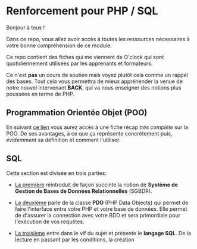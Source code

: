 # Renforcement pour PHP / SQL

Bonjour à tous !

Dans ce repo, vous allez avoir accès à toutes les ressources nécessaires à votre bonne compréhension de ce module.

Ce repo contient des fiches qui me viennent de O'clock qui sont quotidiennement utilisées par les apprenants et formateurs.

Ce n'est **pas** un cours de soutien mais voyez plutôt cela comme un rappel des bases. Tout cela vous permettra de mieux appréhender la venue de notre nouvel intervenant **BACK**, qui va nous enseigner des notions plus poussées en terme de PHP.

## Programmation Orientée Objet (POO)

En suivant [ce lien](POO/programmation-objet.md) vous aurez accès à une fiche récap _très complète_ sur la POO. De ses avantages, à ce que ça représente concrètement puis, *évidemment* sa définition et comment l'utiliser.


## SQL

Cette section est divisée en trois parties:

* [La première](DataBase/BDD.md) réintroduit de façon succinte la notion de **Système de Gestion de Bases de Données Relationnelles** (SGBDR). 

* [La deuxième](DataBase/pdo.md) parle de la classe **PDO** (PHP Data Objects) qui permet de faire l'interface entre votre PHP et votre base de données. Elle permet de d'assurer la connection avec votre BDD et sera primordiale pour l'exécution de vos requêtes.

* [La troisième](DataBase/sql.md) entre dans le vif du sujet et présente le **langage SQL**. De la lecture en passant par les conditions, la création